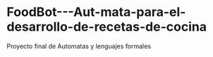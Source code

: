# FoodBot---Aut-mata-para-el-desarrollo-de-recetas-de-cocina
Proyecto final de Automatas y lenguajes formales
